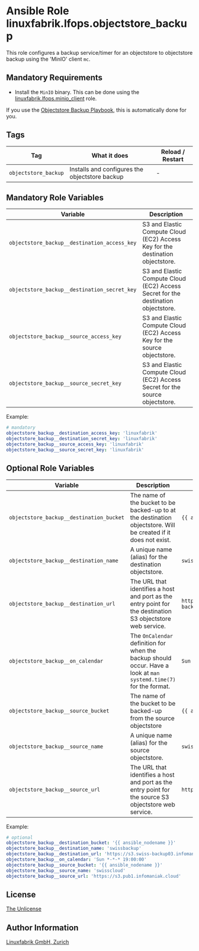 # Ansible Role linuxfabrik.lfops.objectstore_backup

This role configures a backup service/timer for an objectstore to objectstore backup using the 'MinIO' client `mc`.


## Mandatory Requirements

* Install the `MinIO` binary. This can be done using the [linuxfabrik.lfops.minio_client](https://github.com/Linuxfabrik/lfops/tree/main/roles/minio_client) role.

If you use the [Objectstore Backup Playbook](https://github.com/Linuxfabrik/lfops/blob/main/playbooks/objectstore_backup.yml), this is automatically done for you.


## Tags

| Tag                  | What it does                                   | Reload / Restart |
| ---                  | ------------                                   | ---------------- |
| `objectstore_backup` | Installs and configures the objectstore backup | - |


## Mandatory Role Variables

| Variable | Description |
| -------- | ----------- |
| `objectstore_backup__destination_access_key` | S3 and Elastic Compute Cloud (EC2) Access Key for the destination objectstore. |
| `objectstore_backup__destination_secret_key` | S3 and Elastic Compute Cloud (EC2) Access Secret for the destination objectstore. |
| `objectstore_backup__source_access_key` | S3 and Elastic Compute Cloud (EC2) Access Key for the source objectstore. |
| `objectstore_backup__source_secret_key` | S3 and Elastic Compute Cloud (EC2) Access Secret for the source objectstore. |

Example:
```yaml
# mandatory
objectstore_backup__destination_access_key: 'linuxfabrik'
objectstore_backup__destination_secret_key: 'linuxfabrik'
objectstore_backup__source_access_key: 'linuxfabrik'
objectstore_backup__source_secret_key: 'linuxfabrik'
```


## Optional Role Variables

| Variable | Description | Default Value |
| -------- | ----------- | ------------- |
| `objectstore_backup__destination_bucket` | The name of the bucket to be backed-up to at the destination objectstore. Will be created if it does not exist. | `{{ ansible_nodename }}` |
| `objectstore_backup__destination_name` | A unique name (alias) for the destination objectstore. | `swissbackup` |
| `objectstore_backup__destination_url` | The URL that identifies a host and port as the entry point for the destination S3 objectstore web service. | `https://s3.swiss-backup03.infomaniak.com` |
| `objectstore_backup__on_calendar` | The `OnCalendar` definition for when the backup should occur. Have a look at `man systemd.time(7)` for the format. | `Sun *-*-* 19:00:00` |
| `objectstore_backup__source_bucket` | The name of the bucket to be backed-up from the source objectstore | `{{ ansible_nodename }}` |
| `objectstore_backup__source_name` | A unique name (alias) for the source objectstore. | `swisscloud` |
| `objectstore_backup__source_url` | The URL that identifies a host and port as the entry point for the source S3 objectstore web service. | `https://s3.pub1.infomaniak.cloud` |

Example:
```yaml
# optional
objectstore_backup__destination_bucket: '{{ ansible_nodename }}'
objectstore_backup__destination_name: 'swissbackup'
objectstore_backup__destination_url: 'https://s3.swiss-backup03.infomaniak.com'
objectstore_backup__on_calendar: 'Sun *-*-* 19:00:00'
objectstore_backup__source_bucket: '{{ ansible_nodename }}'
objectstore_backup__source_name: 'swisscloud'
objectstore_backup__source_url: 'https://s3.pub1.infomaniak.cloud'
```


## License

[The Unlicense](https://unlicense.org/)


## Author Information

[Linuxfabrik GmbH, Zurich](https://www.linuxfabrik.ch)
